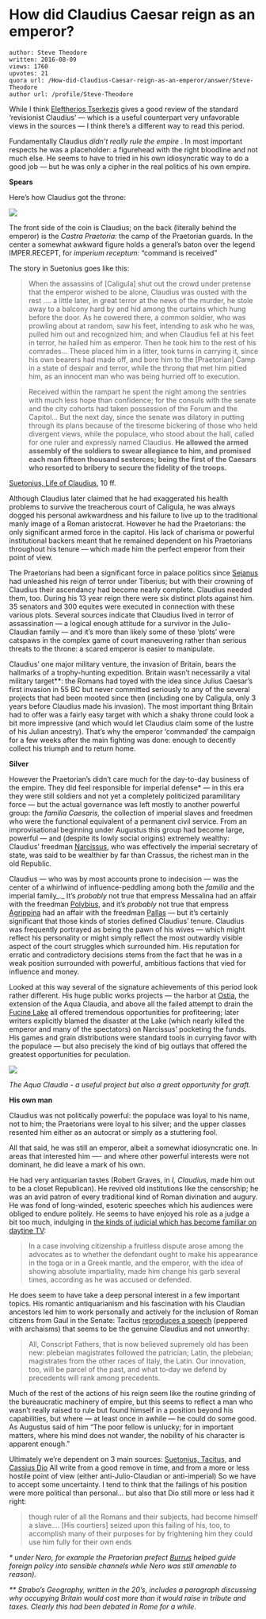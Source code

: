 # How did Claudius Caesar reign as an emperor?

	author: Steve Theodore
	written: 2016-08-09
	views: 1760
	upvotes: 21
	quora url: /How-did-Claudius-Caesar-reign-as-an-emperor/answer/Steve-Theodore
	author url: /profile/Steve-Theodore


While I think [Eleftherios Tserkezis](https://www.quora.com/profile/Eleftherios-Tserkezis) gives a good review of the standard ‘revisionist Claudius’ — which is a useful counterpart very unfavorable views in the sources — I think there’s a different way to read this period.

Fundamentally Claudius _didn’t really rule the empire_ . In most important respects he was a placeholder: a figurehead with the right bloodline and not much else. He seems to have to tried in his own idiosyncratic way to do a good job — but he was only a cipher in the real politics of his own empire.

__Spears__ 

Here’s how Claudius got the throne:

![](https://qph.fs.quoracdn.net/main-qimg-4f997856306885259a7a19563fb610a1-c)

The front side of the coin is Claudius; on the back (literally behind the emperor) is the _Castra Praetoria:_ the camp of the Praetorian guards. In the center a somewhat awkward figure holds a general’s baton over the legend IMPER.RECEPT, for _imperium receptum:_ 
“command is received”

The story in Suetonius goes like this:

> When the assassins of [Caligula] shut out the crowd under pretense that the emperor wished to be alone, Claudius was ousted with the rest …. a little later, in great terror at the news of the murder, he stole away to a balcony hard by and hid among the curtains which hung before the door. As he cowered there, a common soldier, who was prowling about at random, saw his feet, intending to ask who he was, pulled him out and recognized him; and when Claudius fell at his feet in terror, he hailed him as emperor. Then he took him to the rest of his comrades… These placed him in a litter, took turns in carrying it, since his own bearers had made off, and bore him to the [Praetorian] Camp in a state of despair and terror, while the throng that met him pitied him, as an innocent man who was being hurried off to execution.

> Received within the rampart he spent the night among the sentries with much less hope than confidence; for the consuls with the senate and the city cohorts had taken possession of the Forum and the Capitol… But the next day, since the senate was dilatory in putting through its plans because of the tiresome bickering of those who held divergent views, while the populace, who stood about the hall, called for one ruler and expressly named Claudius. __He allowed the armed assembly of the soldiers to swear allegiance to him, and promised each man fifteen thousand sesterces; being the first of the Caesars who resorted to bribery to secure the fidelity of the troops.__ 

[Suetonius, Life of Claudius](http://penelope.uchicago.edu/Thayer/E/Roman/Texts/Suetonius/12Caesars/Claudius*.html), 10 ff.

Although Claudius later claimed that he had exaggerated his health problems to survive the treacherous court of Caligula, he was always dogged his personal awkwardness and his failure to live up to the traditional manly image of a Roman aristocrat. However he had the Praetorians: the only significant armed force in the capitol. His lack of charisma or powerful institutional backers meant that he remained dependent on his Praetorians throughout his tenure — which made him the perfect emperor from their point of view.

The Praetorians had been a significant force in palace politics since [Sejanus](https://en.wikipedia.org/wiki/Sejanus) had unleashed his reign of terror under Tiberius; but with their crowning of Claudius their ascendancy had become nearly complete. Claudius needed them, too. During his 13 year reign there were six distinct plots against him. 35 senators and 300 equites were executed in connection with these various plots. Several sources indicate that Claudius lived in terror of assassination — a logical enough attitude for a survivor in the Julio-Claudian family — and it’s more than likely some of these ‘plots’ were catspaws in the complex game of court maneuvering rather than serious threats to the throne: a scared emperor is easier to manipulate.

Claudius’ one major military venture, the invasion of Britain, bears the hallmarks of a trophy-hunting expedition. Britain wasn’t necessarily a vital military target**: the Romans had toyed with the idea since Julius Caesar’s first invasion in 55 BC but never committed seriously to any of the several projects that had been mooted since then (including one by Caligula, only 3 years before Claudius made his invasion). The most important thing Britain had to offer was a fairly easy target with which a shaky throne could look a bit more impressive (and which would let Claudius claim some of the lustre of his Julian ancestry). That’s why the emperor ‘commanded’ the campaign for a few weeks after the main fighting was done: enough to decently collect his triumph and to return home.

__Silver__ 

However the Praetorian’s didn’t care much for the day-to-day business of the empire. They did feel responsible for imperial defense* — in this era they were still soldiers and not yet a completely politicized paramilitary force — but the actual governance was left mostly to another powerful group: the _familia Caesaris,_ the collection of imperial slaves and freedmen who were the functional equivalent of a permanent civil service. From an improvisational beginning under Augustus this group had become large, powerful — and (despite its lowly social origins) extremely wealthy: Claudius’ freedman [Narcissus](https://en.wikipedia.org/wiki/Tiberius_Claudius_Narcissus), who was effectively the imperial secretary of state, was said to be wealthier by far than Crassus, the richest man in the old Republic.

Claudius — who was by most accounts prone to indecision — was the center of a whirlwind of influence-peddling among both the _familia_ and the imperial family_._ It’s _probably_  not true that empress Messalina had an affair with the freedman [Polybius,](https://en.wikipedia.org/wiki/Polybius_(freedman)) and it’s _probably_  not true that empress [Agrippina](https://en.wikipedia.org/wiki/Agrippina_the_Younger) had an affair with the freedman [Pallas](https://en.wikipedia.org/wiki/Pallas_(freedman)) — but it’s certainly significant that those kinds of stories defined Claudius’ tenure. Claudius was frequently portrayed as being the pawn of his wives — which might reflect his personality or might simply reflect the most outwardly visible aspect of the court struggles which surrounded him. His reputation for erratic and contradictory decisions stems from the fact that he was in a weak position surrounded with powerful, ambitious factions that vied for influence and money.

Looked at this way several of the signature achievements of this period look rather different. His huge public works projects — the harbor at [Ostia](http://www.archaeology.org/issues/168-1503/features/2971-rome-portus-rise-of-empire), the extension of the Aqua Claudia, and above all the failed attempt to drain the [Fucine Lake](http://www.wikiwand.com/en/Fucine_Lake) all offered tremendous opportunities for profiteering; later writers explicitly blamed the disaster at the Lake (which nearly killed the emperor and many of the spectators) on Narcissus’ pocketing the funds. His games and grain distributions were standard tools in currying favor with the populace — but also precisely the kind of big outlays that offered the greatest opportunities for peculation.

![](https://qph.fs.quoracdn.net/main-qimg-9d34417d0a81e51f4f8a05d8009f6ac5-c)

_The Aqua Claudia - a useful project but also a great opportunity for graft._ 

__His own man__ 

Claudius was not politically powerful: the populace was loyal to his name, not to him; the Praetorians were loyal to his silver; and the upper classes resented him either as an autocrat or simply as a stuttering fool.

All that said, he was still an emperor, albeit a somewhat idiosyncratic one. In areas that interested him —- and where other powerful interests were not dominant, he did leave a mark of his own.

He had very antiquarian tastes (Robert Graves, in _I, Claudius,_ made him out to be a closet Republican). He revived old institutions like the censorship; he was an avid patron of every traditional kind of Roman divination and augury. He was fond of long-winded, esoteric speeches which his audiences were obliged to endure politely. He seems to have enjoyed his role as a judge a bit too much, indulging in [the kinds of judicial which has become familiar on daytine TV](http://penelope.uchicago.edu/Thayer/E/Roman/Texts/Suetonius/12Caesars/Claudius*.html#15):

> In a case involving citizenship a fruitless dispute arose among the advocates as to whether the defendant ought to make his appearance in the toga or in a Greek mantle, and the emperor, with the idea of showing absolute impartiality, made him change his garb several times, according as he was accused or defended.

He does seem to have take a deep personal interest in a few important topics. His romantic antiquarianism and his fascination with his Claudian ancestors led him to work personally and actively for the inclusion of Roman citizens from Gaul in the Senate: Tacitus [reproduces a speech](http://penelope.uchicago.edu/Thayer/E/Roman/Texts/Tacitus/Annals/11B*.html#24) (peppered with archaisms) that seems to be the genuine Claudius and not unworthy:

> All, Conscript Fathers, that is now believed supremely old has been new: plebeian magistrates followed the patrician; Latin, the plebeian; magistrates from the other races of Italy, the Latin. Our innovation, too, will be parcel of the past, and what to‑day we defend by precedents will rank among precedents.

Much of the rest of the actions of his reign seem like the routine grinding of the bureaucratic machinery of empire, but this seems to reflect a man who wasn’t really raised to rule but found himself in a position beyond his capabilities, but where — at least once in awhile — he could do some good. As Augustus said of him “The poor fellow is unlucky; for in important matters, where his mind does not wander, the nobility of his character is apparent enough.”



Ultimately we’re dependent on 3 main sources: [Suetonius, Tacitus](http://penelope.uchicago.edu/Thayer/E/Roman/Texts/Suetonius/12Caesars/Claudius*.html), and [Cassius Dio](http://penelope.uchicago.edu/Thayer/E/Roman/Texts/Cassius_Dio/60*.html) All write from a good remove in time, and from a more or less hostile point of view (either anti-Julio-Claudian or anti-imperial) So we have to accept some uncertainty. I tend to think that the failings of his position were more political than personal… but also that Dio still more or less had it right:

> though ruler of all the Romans and their subjects, had become himself a slave…. [His courtiers] seized upon this failing of his, too, to accomplish many of their purposes for by frightening him they could use him fully for their own ends



_* under Nero, for example the Praetorian prefect_ _[Burrus](https://en.wikipedia.org/wiki/Sextus_Afranius_Burrus)_ _helped guide foreign policy into sensible channels while Nero was still amenable to reason)._ 

_** Strabo’s Geography, written in the 20’s, includes a paragraph discussing why occupying Britain would cost more than it would raise in tribute and taxes. Clearly this had been debated in Rome for a while._ 

